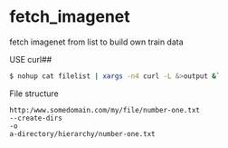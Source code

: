 # fetch_imagenet
fetch imagenet from list to build own train data 

USE curl##
```bash
$ nohup cat filelist | xargs -n4 curl -L &>output &`
```

File structure
```
http:/www.somedomain.com/my/file/number-one.txt
--create-dirs
-o
a-directory/hierarchy/number-one.txt
```
